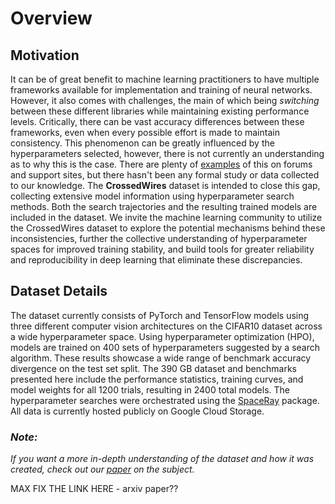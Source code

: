 # Overview

## Motivation

It can be of great benefit to machine learning practitioners to have multiple 
frameworks available for implementation and training of neural networks. However,
it also comes with challenges, the main of which being *switching* between these different
libraries while maintaining existing performance levels. Critically, there can 
be vast accuracy differences between these frameworks,
even when every possible effort is made to maintain consistency. This phenomenon
can be greatly influenced by the hyperparameters selected, however, there is not
currently an understanding as to why this is the case.
There are plenty of [examples](https://stackoverflow.com/search?q=pytorch+and+tensorflow+accuracy)
of this on forums and support sites, 
but there hasn't been any formal study or data collected to our knowledge. 
The **CrossedWires** dataset is intended to close this gap, collecting extensive
model information using hyperparameter search methods. Both the search trajectories
and the resulting trained models are included in the dataset. We invite the machine
learning community to utilize the CrossedWires dataset to explore the potential 
mechanisms behind these inconsistencies, further the collective understanding of 
hyperparameter spaces for improved training stability, and build tools for greater
reliability and reproducibility in deep learning that eliminate these discrepancies.

## Dataset Details

The dataset currently consists of PyTorch and TensorFlow models using 
three different computer vision architectures on the CIFAR10 dataset across a 
wide hyperparameter space. Using hyperparameter optimization (HPO), models are 
trained on 400 sets of hyperparameters suggested by a search algorithm. These 
results showcase a wide range of benchmark accuracy divergence on the test set 
split. The 390 GB dataset and benchmarks presented here include the performance 
statistics, training curves, and model weights for all 1200 trials, resulting in 
2400 total models. The hyperparameter searches were orchestrated using the 
[SpaceRay](https://github.com/maxzvyagin/spaceray/) package. All data is currently
hosted publicly on Google Cloud Storage.

### *Note:*

*If you want a more in-depth understanding of the dataset and how it was created, 
check out our [paper](https://google.com) on the subject.*

MAX FIX THE LINK HERE - arxiv paper??

